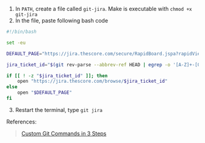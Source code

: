 1. In `PATH`, create a file called `git-jira`. Make is executable with `chmod +x git-jira`
2. In the file, paste following bash code
  ```bash
  #!/bin/bash
  
  set -eu
  
  DEFAULT_PAGE="https://jira.thescore.com/secure/RapidBoard.jspa?rapidView=76"
  
  jira_ticket_id="$(git rev-parse --abbrev-ref HEAD | egrep -o '[A-Z]+-[0-9]+' || true)"
  
  if [[ ! -z "$jira_ticket_id" ]]; then
      open "https://jira.thescore.com/browse/$jira_ticket_id"
  else
      open "$DEFAULT_PAGE"
  fi
  
  ```

3. Restart the terminal, type `git jira`

References:
> [Custom Git Commands in 3 Steps](http://thediscoblog.com/blog/2014/03/29/custom-git-commands-in-3-steps/)
